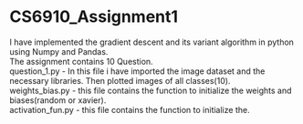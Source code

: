 # CS6910_Assignment1<br />
I have implemented the gradient descent and its variant algorithm in python using Numpy and Pandas.<br />
The assignment contains 10 Question.<br />
question_1.py - In this file i have imported the image dataset and the necessary libraries. Then plotted images of all classes(10).<br />
weights_bias.py - this file contains the function to initialize the weights and biases(random or xavier).<br />
activation_fun.py - this file contains the function to initialize the.<br />

  
